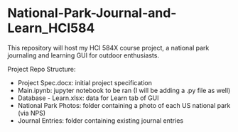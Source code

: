 # National-Park-Journal-and-Learn_HCI584
This repository will host my HCI 584X course project, a national park journaling and learning GUI for outdoor enthusiasts.

Project Repo Structure:
- Project Spec.docx: initial project specification
- Main.ipynb: jupyter notebook to be ran (I will be adding a .py file as well)
- Database - Learn.xlsx: data for Learn tab of GUI
- National Park Photos: folder containing a photo of each US national park (via NPS)
- Journal Entries: folder containing existing journal entries
